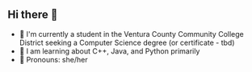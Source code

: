 ## Hi there 👋
- 💼 I'm currently a student in the Ventura County Community College District seeking a Computer Science degree (or certificate - tbd)
- 🧠 I am learning about C++, Java, and Python primarily
- 👩 Pronouns: she/her
<!--
**hollyhmpton/hollyhmpton** is a ✨ _special_ ✨ repository because its `README.md` (this file) appears on your GitHub profile.

Here are some ideas to get you started:

- 🔭 I’m currently working on ...
- 🌱 I’m currently learning ...
- 👯 I’m looking to collaborate on ...
- 🤔 I’m looking for help with ...
- 💬 Ask me about ...
- 📫 How to reach me: ...
- 😄 Pronouns: ...
- ⚡ Fun fact: ...
-->
